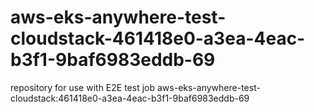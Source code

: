 # aws-eks-anywhere-test-cloudstack-461418e0-a3ea-4eac-b3f1-9baf6983eddb-69
repository for use with E2E test job aws-eks-anywhere-test-cloudstack:461418e0-a3ea-4eac-b3f1-9baf6983eddb-69

